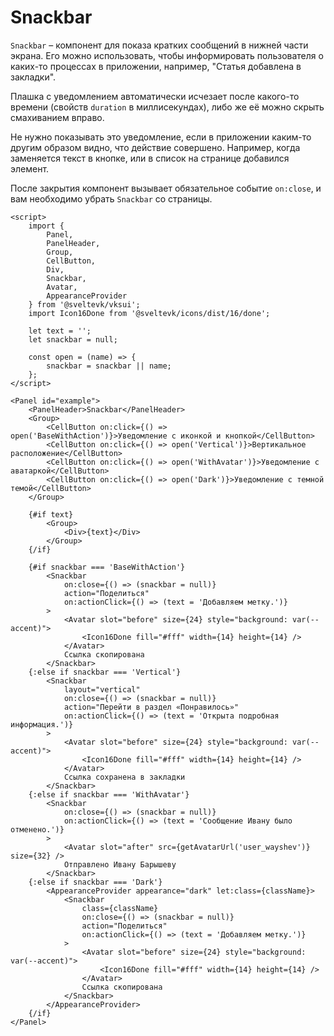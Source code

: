 # Snackbar

`Snackbar` – компонент для показа кратких сообщений в нижней части экрана. Его можно использовать, чтобы информировать пользователя о каких-то процессах в приложении, например, "Статья добавлена в закладки".

Плашка с уведомлением автоматически исчезает после какого-то времени (свойств `duration` в миллисекундах), либо же её можно скрыть смахиванием вправо.

Не нужно показывать это уведомление, если в приложении каким-то другим образом видно, что действие совершено. Например, когда заменяется текст в кнопке, или в список на странице добавился элемент.

После закрытия компонент вызывает обязательное событие `on:close`, и вам необходимо убрать `Snackbar` со страницы.

```svelte frame
<script>
	import {
		Panel,
		PanelHeader,
		Group,
		CellButton,
		Div,
		Snackbar,
		Avatar,
		AppearanceProvider
	} from '@sveltevk/vksui';
	import Icon16Done from '@sveltevk/icons/dist/16/done';

	let text = '';
	let snackbar = null;

	const open = (name) => {
		snackbar = snackbar || name;
	};
</script>

<Panel id="example">
	<PanelHeader>Snackbar</PanelHeader>
	<Group>
		<CellButton on:click={() => open('BaseWithAction')}>Уведомление с иконкой и кнопкой</CellButton>
		<CellButton on:click={() => open('Vertical')}>Вертикальное расположение</CellButton>
		<CellButton on:click={() => open('WithAvatar')}>Уведомление с аватаркой</CellButton>
		<CellButton on:click={() => open('Dark')}>Уведомление с темной темой</CellButton>
	</Group>

	{#if text}
		<Group>
			<Div>{text}</Div>
		</Group>
	{/if}

	{#if snackbar === 'BaseWithAction'}
		<Snackbar
			on:close={() => (snackbar = null)}
			action="Поделиться"
			on:actionClick={() => (text = 'Добавляем метку.')}
		>
			<Avatar slot="before" size={24} style="background: var(--accent)">
				<Icon16Done fill="#fff" width={14} height={14} />
			</Avatar>
			Ссылка скопирована
		</Snackbar>
	{:else if snackbar === 'Vertical'}
		<Snackbar
			layout="vertical"
			on:close={() => (snackbar = null)}
			action="Перейти в раздел «Понравилось»"
			on:actionClick={() => (text = 'Открыта подробная информация.')}
		>
			<Avatar slot="before" size={24} style="background: var(--accent)">
				<Icon16Done fill="#fff" width={14} height={14} />
			</Avatar>
			Ссылка сохранена в закладки
		</Snackbar>
	{:else if snackbar === 'WithAvatar'}
		<Snackbar
			on:close={() => (snackbar = null)}
			on:actionClick={() => (text = 'Сообщение Ивану было отменено.')}
		>
			<Avatar slot="after" src={getAvatarUrl('user_wayshev')} size={32} />
			Отправлено Ивану Барышеву
		</Snackbar>
	{:else if snackbar === 'Dark'}
		<AppearanceProvider appearance="dark" let:class={className}>
			<Snackbar
				class={className}
				on:close={() => (snackbar = null)}
				action="Поделиться"
				on:actionClick={() => (text = 'Добавляем метку.')}
			>
				<Avatar slot="before" size={24} style="background: var(--accent)">
					<Icon16Done fill="#fff" width={14} height={14} />
				</Avatar>
				Ссылка скопирована
			</Snackbar>
		</AppearanceProvider>
	{/if}
</Panel>
```
